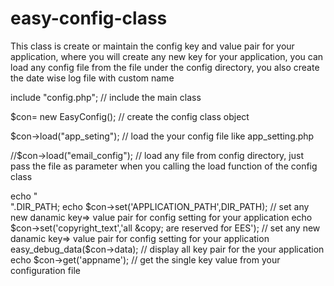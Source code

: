 # easy-config-class

 This class is create or maintain the config key and value pair for your application, 
where you  will create any new key for your application, you can load any config file from the file under the config directory,
you also create the date wise log file with custom name



include "config.php"; // include the main class 

$con=  new EasyConfig(); // create  the config class object

$con->load("app_seting"); // load the your config file like app_setting.php

//$con->load("email_config"); // load any file from config directory, just pass the file  as parameter when you calling the load function of the config class

echo "<br>".DIR_PATH;
echo $con->set('APPLICATION_PATH',DIR_PATH); // set any new danamic key=> value pair for config setting for your application
echo $con->set('copyright_text','all &copy;  are reserved for EES'); // set any new danamic key=> value pair for config setting for your application
easy_debug_data($con->data); // display all key pair for the your application
echo $con->get('appname'); // get the single key value  from your configuration file

